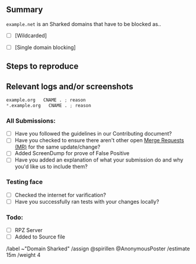 ## Summary

<!-- Summarize the reason encountered concisely, and keep any domains in 
`back ticks` -->

`example.net` is an Sharked domains that have to be blocked as..

- [ ] [Wildcarded]<!-- source/sharked-domains/wildcard.list -->
- [ ] [Single domain blocking]<!-- source/sharked-domains/domains.list -->


## Steps to reproduce

<!-- How one can reproduce the issue - this is very important -->



## Relevant logs and/or screenshots

<!-- Paste any relevant logs - please use code blocks (```) to format 
console output, logs, and code as it's very hard to read otherwise. -->


```python
example.org   CNAME . ; reason
*.example.org   CNAME . ; reason
```

### All Submissions:
- [ ] Have you followed the guidelines in our Contributing document?
- [ ] Have you checked to ensure there aren't other open [Merge Requests (MR)](../../merge_requests) for the same update/change?
- [ ] Added ScreenDump for prove of False Positive
- [ ] Have you added an explanation of what your submission do and why you'd like us to include them?

### Testing face
- [ ] Checked the internet for varification?
- [ ] Have you successfully ran tests with your changes locally?

### Todo:
- [ ] RPZ Server
- [ ] Added to Source file

/label ~"Domain Sharked" 
/assign @spirillen @AnonymousPoster
/estimate 15m
/weight 4
